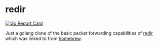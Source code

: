 # redir

[![Go Report Card](https://goreportcard.com/badge/github.com/josephcopenhaver/redir)](https://goreportcard.com/report/github.com/josephcopenhaver/redir)

Just a golang clone of the basic packet forwarding capabilities of [redir](https://github.com/TracyWebTech/redir) which was linked to from [homebrew](https://formulae.brew.sh/formula/redir).
